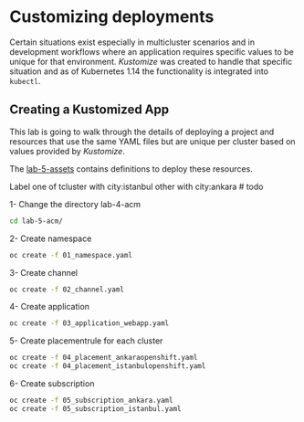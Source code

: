 # Customizing deployments
Certain situations exist especially in multicluster scenarios and in development workflows where an application requires specific values to be unique for that environment.
*Kustomize* was created to handle that specific situation and as of Kubernetes 1.14 the functionality is integrated into `kubectl`.

<a id="markdown-creating-kustomized-apps" name="creating-kustomized-apps"></a>
## Creating a Kustomized App
This lab is going to walk through the details of deploying a project and resources that use the same YAML files but are unique per cluster based on values provided by *Kustomize*.


The [lab-5-assets](./lab-5-assets/base) contains definitions to deploy these resources.


Label one of tcluster with city:istanbul other with city:ankara  # todo

1- Change the directory lab-4-acm
~~~sh
cd lab-5-acm/
~~~

2- Create namespace
~~~sh
oc create -f 01_namespace.yaml
~~~

3- Create channel
~~~sh
oc create -f 02_channel.yaml
~~~

4- Create application
~~~sh
oc create -f 03_application_webapp.yaml
~~~

5- Create placementrule for  each cluster
~~~sh
oc create -f 04_placement_ankaraopenshift.yaml
oc create -f 04_placement_istanbulopenshift.yaml
~~~

6- Create subscription
~~~sh
oc create -f 05_subscription_ankara.yaml
oc create -f 05_subscription_istanbul.yaml
~~~
